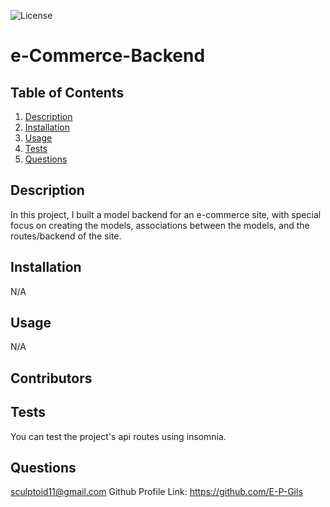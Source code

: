 ![License](https://img.shields.io/badge/License-MIT-blue.svg)

  # e-Commerce-Backend

  ## Table of Contents 
  1. [Description](#description)
  2. [Installation](#installation)
  3. [Usage](#usage)
  4. [Tests](#tests)
  5. [Questions](#questions)

  ## Description 

  In this project, I built a model backend for an e-commerce site, with special focus on creating the models, associations between the models, and the routes/backend of the site. 

  ## Installation 

  N/A

  ## Usage

  N/A

  ## Contributors 
  

  ## Tests

  You can test the project's api routes using insomnia.

  ## Questions 

  sculptoid11@gmail.com
  Github Profile Link: https://github.com/E-P-Gils
  